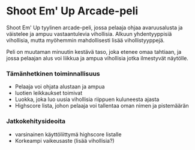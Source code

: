 # Shoot Em' Up Arcade-peli

Shoot Em' Up tyylinen arcade-peli, jossa pelaaja ohjaa avaruusalusta ja väistelee ja ampuu vastaantulevia vihollisia.
Alkuun yhdentyyppisiä vihollisia, mutta myöhemmin mahdollisesti lisää vihollistyyppejä.

Peli on muutaman minuutin kestävä taso, joka etenee omaa tahtiaan, ja jossa pelaajan alus voi liikkua ja ampua vihollisia jotka ilmestyvät näytölle.


### Tämänhetkinen toiminnallisuus
- Pelaaja voi ohjata alustaan ja ampua
- luotien leikkaukset toimivat
- Luokka, joka luo uusia vihollisia riippuen kuluneesta ajasta
- Highscore lista, johon pelaaja voi tallentaa oman nimen ja pistemäärän


### Jatkokehitysideoita
- varsinainen käyttöliittymä highscore listalle
- Korkeampi vaikeusaste (lisää vihollisia?)
